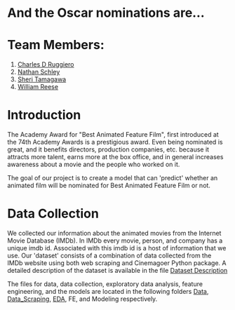 # And the Oscar nominations are…

# Team Members: 
1. [Charles D Ruggiero](https://github.com/ruggiec)
2. [Nathan Schley](https://github.com/Finer-Things)
3. [Sheri Tamagawa](https://github.com/sktamagaw)
4. [William Reese](https://github.com/wrlaxboy151)

# Introduction 
The Academy Award for "Best Animated Feature Film", first introduced at the 74th Academy Awards is a prestigious award. Even being nominated is great, and it benefits directors, production companies, etc. because it attracts more talent, earns more at the box office, and in general increases awareness about a movie and the people who worked on it.

The goal of our project is to create a model that can 'predict' whether an animated film will be nominated for Best Animated Feature Film or not.

# Data Collection 
We collected our information about the animated movies from the Internet Movie Database (IMDb). In IMDb every movie, person, and company has a unique imdb id. Associated with this imdb id is a host of information that we use. Our 'dataset' consists of a combination of data collected from the IMDb website using both web scraping and Cinemagoer Python package. A detailed description of the dataset is available in the file [Dataset Description](https://github.com/wrlaxboy151/may22-lunar-outpost/blob/main/Dataset%20Description.docx)

The files for data, data collection, exploratory data analysis, feature engineering, and the models are located in the following folders [Data](https://github.com/wrlaxboy151/may22-lunar-outpost/tree/main/Data), [Data_Scraping](https://github.com/wrlaxboy151/may22-lunar-outpost/tree/main/Data_Scraping), [EDA](https://github.com/wrlaxboy151/may22-lunar-outpost/tree/main/EDA), FE, and Modeling respectively.



